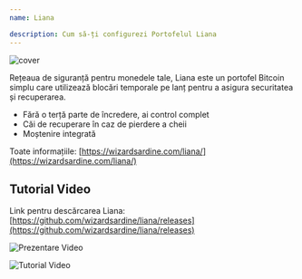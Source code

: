 ```yaml
---
name: Liana

description: Cum să-ți configurezi Portofelul Liana
---
```


![cover](assets/cover.webp)

Rețeaua de siguranță pentru monedele tale, Liana este un portofel Bitcoin simplu care utilizează blocări temporale pe lanț pentru a asigura securitatea și recuperarea.

- Fără o terță parte de încredere, ai control complet
- Căi de recuperare în caz de pierdere a cheii
- Moștenire integrată

Toate informațiile: [https://wizardsardine.com/liana/](https://wizardsardine.com/liana/)

## Tutorial Video

Link pentru descărcarea Liana: [https://github.com/wizardsardine/liana/releases](https://github.com/wizardsardine/liana/releases)

![Prezentare Video](https://youtu.be/siuLmQo1lM8)

![Tutorial Video](https://youtu.be/JrG4WMVPZDQ)